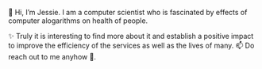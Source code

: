 👋 Hi, I’m Jessie.
I am a computer scientist who is fascinated by effects of computer alogarithms on health of people.

✨ Truly it is interesting to find more about it and establish a positive impact to improve the 
efficiency of the services as well as the lives of many. 
📫 Do reach out to me anyhow 🙂.

<!--
- 👀 I’m interested in ...
- 🌱 I’m currently learning ...
- 💞️ I’m looking to collaborate on ...
- 📫 How to reach me ...
--->

<!---
UmuhireJessie/UmuhireJessie is a ✨ special ✨ repository because its `README.md` (this file) appears on your GitHub profile.
You can click the Preview link to take a look at your changes.
--->
